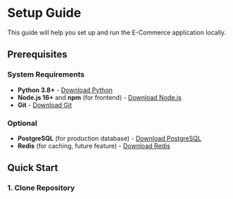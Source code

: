 # Setup Guide

This guide will help you set up and run the E-Commerce application locally.

## Prerequisites

### System Requirements

- **Python 3.8+** - [Download Python](https://python.org/downloads/)
- **Node.js 16+** and **npm** (for frontend) - [Download Node.js](https://nodejs.org/)
- **Git** - [Download Git](https://git-scm.com/)

### Optional

- **PostgreSQL** (for production database) - [Download PostgreSQL](https://postgresql.org/download/)
- **Redis** (for caching, future feature) - [Download Redis](https://redis.io/download/)

## Quick Start

### 1. Clone Repository

